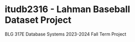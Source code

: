 # itudb2316 - Lahman Baseball Dataset Project
BLG 317E Database Systems 2023-2024 Fall Term Project


